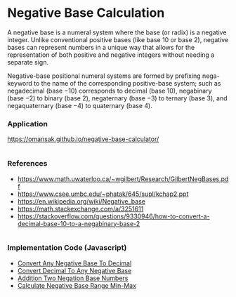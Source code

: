 # Negative Base Calculation
A negative base is a numeral system where the base (or radix) is a negative integer. Unlike conventional positive bases (like base 10 or base 2), negative bases can represent numbers in a unique way that allows for the representation of both positive and negative integers without needing a separate sign.

Negative-base positional numeral systems are formed by prefixing nega- keyword to the name of the corresponding positive-base system; such as negadecimal (base −10) corresponds to decimal (base 10), negabinary (base −2) to binary (base 2), negaternary (base −3) to ternary (base 3), and negaquaternary (base −4) to quaternary (base 4).

### Application
https://omansak.github.io/negative-base-calculator/

<section style="overflow: auto;">
    <h3>References</h3>
    <ul>
        <li><a href="https://www.math.uwaterloo.ca/~wgilbert/Research/GilbertNegBases.pdf" target="_blank">https://www.math.uwaterloo.ca/~wgilbert/Research/GilbertNegBases.pdf</a></li>
        <li><a href="https://www.csee.umbc.edu/~phatak/645/supl/kchap2.ppt" target="_blank">https://www.csee.umbc.edu/~phatak/645/supl/kchap2.ppt</a></li>
        <li><a href="https://en.wikipedia.org/wiki/Negative_base" target="_blank">https://en.wikipedia.org/wiki/Negative_base</a></li>
        <li><a href="https://math.stackexchange.com/a/3251611" target="_blank">https://math.stackexchange.com/a/3251611</a></li>
        <li>
            <a href="https://stackoverflow.com/questions/9330946/how-to-convert-a-decimal-base-10-to-a-negabinary-base-2" target="_blank">
                https://stackoverflow.com/questions/9330946/how-to-convert-a-decimal-base-10-to-a-negabinary-base-2
            </a>
        </li>
    </ul>
</section>

<section>
    <h3>Implementation Code (Javascript)</h3>
    <ul>
        <li><a href="https://github.com/omansak/negative-base-calculator/blob/b434ee51e1caa9a61c18f866ded40f0e95d97064/public/app.js#L11" target="_blank">Convert Any Negative Base To Decimal</a></li>
        <li><a href="https://github.com/omansak/negative-base-calculator/blob/b434ee51e1caa9a61c18f866ded40f0e95d97064/public/app.js#L23" target="_blank">Convert Decimal To Any Negative Base</a></li>
        <li><a href="https://github.com/omansak/negative-base-calculator/blob/b434ee51e1caa9a61c18f866ded40f0e95d97064/public/app.js#L45" target="_blank">Addition Two Negation Base Numbers</a></li>
        <li><a href="https://github.com/omansak/negative-base-calculator/blob/b434ee51e1caa9a61c18f866ded40f0e95d97064/public/app.js#L104" target="_blank">Calculate Negative Base Range Min-Max</a></li>
    </ul>
</section>
